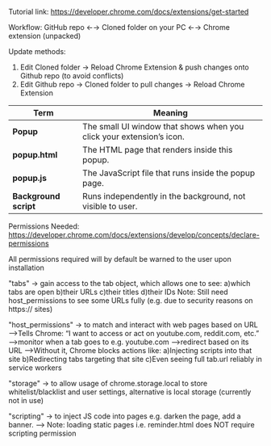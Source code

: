 Tutorial link: https://developer.chrome.com/docs/extensions/get-started

Workflow:
GitHub repo ←→ Cloned folder on your PC ←→ Chrome extension (unpacked)

Update methods:
1) Edit Cloned folder -> Reload Chrome Extension & push changes onto Github repo (to avoid conflicts)
2) Edit Github repo -> Cloned folder to pull changes -> Reload Chrome Extension

| Term                  | Meaning                                                              |
| --------------------- | -------------------------------------------------------------------- |
| **Popup**             | The small UI window that shows when you click your extension’s icon. |
| **popup.html**        | The HTML page that renders inside this popup.                        |
| **popup.js**          | The JavaScript file that runs inside the popup page.                 |
| **Background script** | Runs independently in the background, not visible to user.           |

Permissions Needed:
https://developer.chrome.com/docs/extensions/develop/concepts/declare-permissions

All permissions required will by default be warned to the user upon installation

"tabs" -> gain access to the tab object, which allows one to see:
    a)which tabs are open
    b)their URLs
    c)their titles
    d)their IDs
    Note: Still need host_permissions to see some URLs fully (e.g. due to security reasons on https:// sites)

"host_permissions" -> to match and interact with web pages based on URL
-->Tells Chrome:
“I want to access or act on youtube.com, reddit.com, etc.”
-->monitor when a tab goes to e.g. youtube.com
-->redirect based on its URL
-->Without it, Chrome blocks actions like:
    a)Injecting scripts into that site
    b)Redirecting tabs targeting that site
    c)Even seeing full tab.url reliably in service workers

"storage" -> to allow usage of chrome.storage.local to store whitelist/blacklist and user settings, alternative is local storage (currently not in use)

"scripting" -> to inject JS code into pages e.g. darken the page, add a banner.
--> Note: loading static pages i.e. reminder.html does NOT require scripting permission

